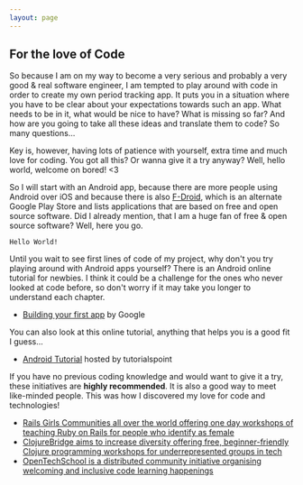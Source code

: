 ```yaml
---
layout: page
---
```


## For the love of Code

So because I am on my way to become a very serious and probably a very good & real software engineer, I am tempted to play around with code in order to create my own period tracking app. It puts you in a situation where you have to be clear about your expectations towards such an app. What needs to be in it, what would be nice to have? What is missing so far? And how are you going to take all these ideas and translate them to code? So many questions...

Key is, however, having lots of patience with yourself, extra time and much love for coding. You got all this? Or wanna give it a try anyway? Well, hello world, welcome on bored! <3

So I will start with an Android app, because there are more people using Android over iOS and because there is also [F-Droid](https://f-droid.org/), which is an alternate Google Play Store and lists applications that are based on free and open source software. Did I already mention, that I am a huge fan of free & open source software? Well, here you go.

```
Hello World!
```
Until you wait to see first lines of code of my project, why don't you try playing around with Android apps yourself? There is an Android online tutorial for newbies. I think it could be a challenge for the ones who never looked at code before, so don't worry if it may take you longer to understand each chapter.
*   [Building your first app](https://developer.android.com/training/basics/firstapp/index.html) by Google

You can also look at this online tutorial, anything that helps you is a good fit I guess...
*   [Android Tutorial](https://www.tutorialspoint.com/android/) hosted by tutorialspoint

If you have no previous coding knowledge and would want to give it a try, these initiatives are **highly recommended**. It is also a good way to meet like-minded people. This was how I discovered my love for code and technologies!
*   [Rails Girls Communities all over the world offering one day workshops of teaching Ruby on Rails for people who identify as female](http://railsgirls.com)
*   [ClojureBridge aims to increase diversity offering free, beginner-friendly Clojure programming workshops for underrepresented groups in tech](http://www.clojurebridge.org/)
*   [OpenTechSchool is a distributed community initiative organising welcoming and inclusive code learning happenings](http://www.opentechschool.org/)
